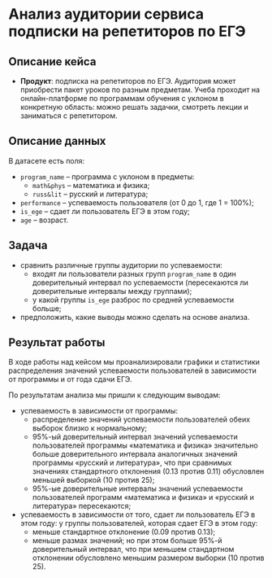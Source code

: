 # Анализ аудитории сервиса подписки на репетиторов по ЕГЭ

## Описание кейса

- **Продукт**: подписка на репетиторов по ЕГЭ. Аудитория может приобрести пакет уроков по разным предметам. Учеба проходит на онлайн-платформе по программам обучения с уклоном в конкретную область: можно решать задачки, смотреть лекции и заниматься с репетитором.

## Описание данных

 В датасете есть поля:

- `program_name` – программа с уклоном в предметы:
    - `math&phys` – математика и физика;
    - `russ&lit` – русский и литература;
- `performance` – успеваемость пользователя (от 0 до 1, где 1 = 100%);
- `is_ege` – сдает ли пользователь ЕГЭ в этом году;
- `age` – возраст.

## Задача

- сравнить различные группы аудитории по успеваемости: 
    - входят ли пользователи разных групп `program_name` в один доверительный интервал по успеваемости (пересекаются ли доверительные интервалы между группами);
    - у какой группы `is_ege` разброс по средней успеваемости больше;
- предположить, какие выводы можно сделать на основе анализа.

## Результат работы

В ходе работы над кейсом мы проанализировали графики и статистики распределения значений успеваемости пользователей в зависимости от программы и от года сдачи ЕГЭ.

По результатам анализа мы пришли к следующим выводам:

- успеваемость в зависимости от программы:
  - распределение значений успеваемости пользователей обеих выборок близко к нормальному;
  - 95%-ый доверительный интервал значений успеваемости пользователей программы «математика и физика» значительно больше доверительного интервала аналогичных значений программы «русский и литература», что при сравнимых значениях стандартного отклонения (0.13 против 0.11) обусловлен меньшей выборкой (10 против 25);
  - 95%-ые доверительные интервалы значений успеваемости пользователей программ «математика и физика» и «русский и литература» пересекаются; 
- успеваемость в зависимости от того, сдает ли пользователь ЕГЭ в этом году: у группы пользователей, которая сдает ЕГЭ в этом году: 
  - меньше стандартное отклонение (0.09 против 0.13); 
  - меньше размах значений; но при этом больше 95%-й доверительный интервал, что при меньшем стандартном отклонении обусловлено меньшим размером выборки (10 против 25). 
